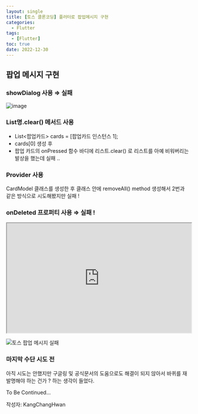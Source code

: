 ```yaml
---
layout: single
title: [토스 클론코딩] 플러터로 팝업메시지 구현
categories:
  - Flutter
tags:
  - [Flutter]
toc: true
date: 2022-12-30
---
```


## 팝업 메시지 구현

### showDialog 사용 ⇒ 실패

![image](https://user-images.githubusercontent.com/110464205/210083781-ee9adbf3-6b47-4f21-ab03-4a8322f101f0.png)

### List명.clear() 메서드 사용
  - List<팝업카드> cards = [팝업카드 인스턴스 1];
  - cards[0] 생성 후
  - 팝업 카드의 onPressed 함수 바디에 리스트.clear() 로 리스트를 아예 비워버리는 발상을 했는데 실패 ..

### Provider 사용

CardModel 클래스를 생성한 후 클래스 안에 removeAll() method 생성해서 2번과 같은 방식으로 시도해봤지만 실패 ! 

### onDeleted 프로퍼티 사용 ⇒ 실패 !

<iframe src="https://dartpad.dev/embed-flutter.html?id=024241190c4bbb3120021542d225f220" style="width:100%; height:300px"></iframe>
    
![토스 팝업 메시지 실패](https://user-images.githubusercontent.com/110464205/210083378-e7eba7ef-d15b-4e00-9144-40523c35be8f.gif)

### 마지막 수단 시도 전

아직 시도는 안했지만 구글링 및 공식문서의 도움으로도 해결이 되지 않아서 바퀴를 재발명해야 하는 건가 ? 하는 생각이 들었다.

To Be Continued...

작성자: KangChangHwan



